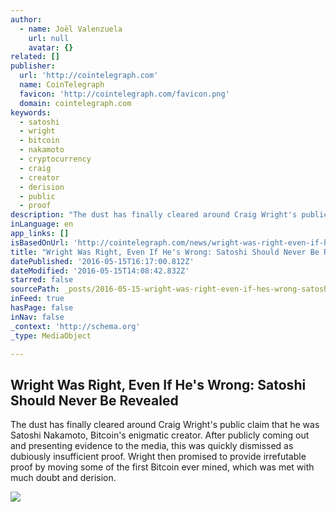 ```yaml
---
author:
  - name: Joël Valenzuela
    url: null
    avatar: {}
related: []
publisher:
  url: 'http://cointelegraph.com'
  name: CoinTelegraph
  favicon: 'http://cointelegraph.com/favicon.png'
  domain: cointelegraph.com
keywords:
  - satoshi
  - wright
  - bitcoin
  - nakamoto
  - cryptocurrency
  - craig
  - creator
  - derision
  - public
  - proof
description: "The dust has finally cleared around Craig Wright's public claim that he was Satoshi Nakamoto, Bitcoin's enigmatic creator. After publicly coming out and presenting evidence to the media, this was quickly dismissed as dubiously insufficient proof. Wright then promised to provide irrefutable proof by moving some of the first Bitcoin ever mined, which was met with much doubt and derision."
inLanguage: en
app_links: []
isBasedOnUrl: 'http://cointelegraph.com/news/wright-was-right-even-if-hes-wrong-satoshi-should-never-be-revealed'
title: "Wright Was Right, Even If He's Wrong: Satoshi Should Never Be Revealed"
datePublished: '2016-05-15T16:17:00.812Z'
dateModified: '2016-05-15T14:08:42.832Z'
starred: false
sourcePath: _posts/2016-05-15-wright-was-right-even-if-hes-wrong-satoshi-should-never-b.md
inFeed: true
hasPage: false
inNav: false
_context: 'http://schema.org'
_type: MediaObject

---
```

<article style=""><h1>Wright Was Right, Even If He's Wrong: Satoshi Should Never Be Revealed</h1><p>The dust has finally cleared around Craig Wright's public claim that he was Satoshi Nakamoto, Bitcoin's enigmatic creator. After publicly coming out and presenting evidence to the media, this was quickly dismissed as dubiously insufficient proof. Wright then promised to provide irrefutable proof by moving some of the first Bitcoin ever mined, which was met with much doubt and derision.</p><img src="http://cointelegraph.com/images/725_aHR0cDovL2NvaW50ZWxlZ3JhcGguY29tL3N0b3JhZ2UvdXBsb2Fkcy92aWV3Lzg3MjFjN2RhNjIxNThkZTgxNTQzNWE1NzljZTk0M2Q2LmpwZw==.jpg" /></article>